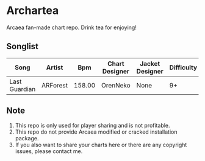 # Archartea
Arcaea fan-made chart repo. Drink tea for enjoying!

## Songlist
|  Song  | Artist | Bpm | Chart Designer| Jacket Designer | Difficulty | Date |
|  ----  | ----  | ---- |  ---- | ---- | ---- | ---- |
| Last Guardian  | ARForest | 158.00 | OrenNeko | None | 9+ | 2024-03-28

## Note
1. This repo is only used for player sharing and is not profitable. 
2. This repo do not provide Arcaea modified or cracked installation package.
3. If you also want to share your charts here or there are any copyright issues, please contact me.